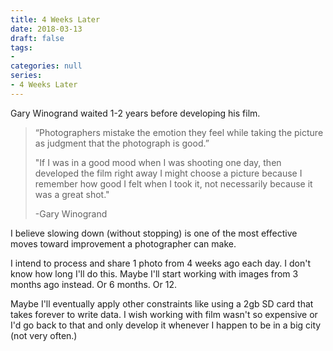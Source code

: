 ```yaml
---
title: 4 Weeks Later
date: 2018-03-13
draft: false
tags:
-
categories: null
series: 
- 4 Weeks Later
---
```

Gary Winogrand waited 1-2 years before developing his film.

> “Photographers mistake the emotion they feel while taking the picture as judgment that the photograph is good.”
>
> "If I was in a good mood when I was shooting one day, then developed the film right away I might choose a picture because I remember how good I felt when I took it, not necessarily because it was a great shot."
>
> -Gary Winogrand

I believe slowing down (without stopping) is one of the most effective moves toward improvement a photographer can make.

I intend to process and share 1 photo from 4 weeks ago each day. I don't know how long I'll do this. Maybe I'll start working with images from 3 months ago instead. Or 6 months. Or 12.

Maybe I'll eventually apply other constraints like using a 2gb SD card that takes forever to write data. I wish working with film wasn't so expensive or I'd go back to that and only develop it whenever I happen to be in a big city (not very often.)